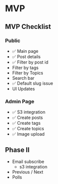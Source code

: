 # MVP 

## MVP Checklist

### Public 
- ✅ Main page
- ✅ Post details
- ✅ Filter by post id 
- Filter by tags
- Filter by Topics
- Search bar 
- ✅ Default slug issue
- UI Updates 


### Admin Page

- ✅ S3 integration 
- ✅  Create posts
- ✅  Create tags
- ✅  Create topics
- ✅  Image upload

## Phase II 

- Email subscribe
    - s3 integration
- Previous / Next 
- Polls 
